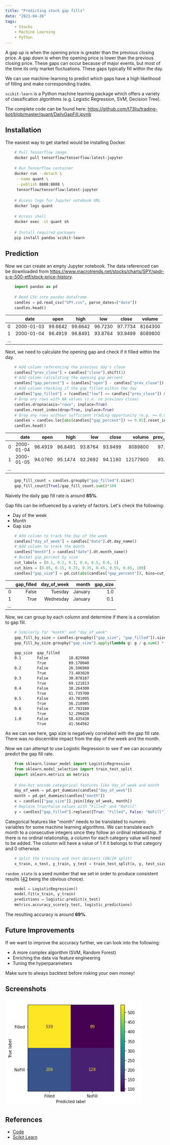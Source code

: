 ```yaml
---
title: "Predicting stock gap fills"
date: "2021-04-26"
tags:
    - Stocks
    - Machine Learning
    - Python
---
```


A gap up is when the opening price is greater than the previous closing price.
A gap down is when the opening price is lower than the previous closing price.
These gaps can occur because of major events, but most of the time its only
market fluctuations. These gaps typically fill within the day.

We can use machine-learning to predict which gaps have a high likelihood of
filling and make corresponding trades.

`scikit-learn` is a Python machine learning package which offers a variety of
classification algorithms (e.g. Logistic Regression, SVM, Decision Tree).

The complete code can be found here:
https://github.com/t73liu/trading-bot/blob/master/quant/DailyGapFill.ipynb

## Installation

The easiest way to get started would be installing Docker.

```bash
    # Pull Tensorflow image
    docker pull tensorflow/tensorflow:latest-jupyter

    # Run Tensorflow container
    docker run --detach \
     --name quant \
     --publish 8888:8888 \
     tensorflow/tensorflow:latest-jupyter

    # Access logs for Jupyter notebook URL
    docker logs quant

    # Access shell
    docker exec -it quant sh

    # Install required packages
    pip install pandas scikit-learn
```

## Prediction

Now we can create an empty Jupyter notebook. The data referenced can be downloaded
from https://www.macrotrends.net/stocks/charts/SPY/spdr-s-p-500-etf/stock-price-history.

```python
    import pandas as pd

    # Read CSV into pandas dataframe
    candles = pd.read_csv("SPY.csv", parse_dates=["date"])
    candles.head()
```

|     | date       | open    | high    | low     | close   | volume  |
|-----|------------|---------|---------|---------|---------|---------|
| 0   | 2000-01-03 | 99.6642 | 99.6642 | 96.7230 | 97.7734 | 8164300 |
| 1   | 2000-01-04 | 96.4919 | 96.8491 | 93.8764 | 93.9499 | 8089800 |
| ... |            |         |         |         |         |         |

Next, we need to calculate the opening gap and check if it filled within the day.

```python
    # Add column referencing the previous day's close
    candles["prev_close"] = candles["close"].shift(1)
    # Add column calculating the opening gap percent
    candles["gap_percent"] = (candles["open"] - candles["prev_close"]) / candles["prev_close"] * 100
    # Add column checking if the gap filled within the day
    candles["gap_filled"] = (candles["low"] <= candles["prev_close"]) & (candles["prev_close"] <= candles["high"])
    # Drop any rows with NA values (i.e. no previous close)
    candles.dropna(axis="rows", inplace=True)
    candles.reset_index(drop=True, inplace=True)
    # Drop any rows without sufficient trading opportunity (e.g. >= 0.05%)
    candles = candles.loc[abs(candles["gap_percent"]) >= 0.05].reset_index(drop=True)
    candles.head()
```

|     |       date |    open |    high |     low |   close |   volume | prev_close | gap_percent | gap_filled |
|----:|-----------:|--------:|--------:|--------:|--------:|---------:|-----------:|------------:|-----------:|
|  0  | 2000-01-04 | 96.4919 | 96.8491 | 93.8764 | 93.9499 | 8089800  | 97.7734    | -1.310684   | False      |
|  1  | 2000-01-05 | 94.0760 | 95.1474 | 92.2692 | 94.1180 | 12177900 | 93.9499    | 0.134220    | True       |
| ... |            |         |         |         |         |          |            |             |            |

```python
    gap_fill_count = candles.groupby("gap_filled").size()
    gap_fill_count[True]/gap_fill_count.sum()*100
```

Naively the daily gap fill rate is around **65%**.

Gap fills can be influenced by a variety of factors. Let's check the following:

- Day of the week
- Month
- Gap size

```python
    # Add column to track the day of the week
    candles["day_of_week"] = candles["date"].dt.day_name()
    # Add column to track the month
    candles["month"] = candles["date"].dt.month_name()
    # Bucket gap_percent by size
    cut_labels = [0.1, 0.2, 0.3, 0.4, 0.5, 0.6, 1]
    cut_bins = [0.05, 0.15, 0.25, 0.35, 0.45, 0.55, 0.65, 100]
    candles["gap_size"] = pd.cut(abs(candles["gap_percent"]), bins=cut_bins, labels=cut_labels)
```

|     | gap_filled | day_of_week |   month | gap_size |
|----:|-----------:|------------:|--------:|---------:|
|  0  | False      | Tuesday     | January | 1.0      |
|  1  | True       | Wednesday   | January | 0.1      |
| ... |            |             |         |          |

Now, we can group by each column and determine if there is a correlation to gap
fill.

```python
    # Similarly for "month" and "day_of_week"
    gap_fill_by_size = candles.groupby(["gap_size", "gap_filled"]).size()
    gap_fill_by_size.groupby("gap_size").apply(lambda g: g / g.sum() * 100)
```

```
    gap_size  gap_filled
    0.1       False         10.829960
              True          89.170040
    0.2       False         26.596980
              True          73.403020
    0.3       False         30.878187
              True          69.121813
    0.4       False         38.264300
              True          61.735700
    0.5       False         43.781095
              True          56.218905
    0.6       False         47.703180
              True          52.296820
    1.0       False         58.435438
              True          41.564562
```

As we can see here, gap size is negatively correlated with the gap fill rate.
There was no discernible impact from the day of the week and the month.

Now we can attempt to use Logistic Regression to see if we can accurately
predict the gap fill rate.

```python
    from sklearn.linear_model import LogisticRegression
    from sklearn.model_selection import train_test_split
    import sklearn.metrics as metrics

    # One-hot encode categorical features like day_of_week and month
    day_of_week = pd.get_dummies(candles["day_of_week"])
    month = pd.get_dummies(candles["month"])
    x = candles[["gap_size"]].join([day_of_week, month])
    # Replace True/False values with "Filled" and "NoFill"
    y = candles["gap_filled"].replace({True: "Filled", False: "NoFill"})
```

Categorical features like "month" needs to be translated to numeric variables
for some machine learning algorithms. We can translate each month to a
consecutive integers since they follow an ordinal relationship. If there is no
ordinal relationship, a column for each category value will need to be
added. The column will have a value of 1 if it belongs to that category and 0
otherwise.

```python
    # Split the training and test datasets (80/20 split)
    x_train, x_test, y_train, y_test = train_test_split(x, y, test_size=0.2, random_state=42)
```

`random_state` is a seed number that we set in order to produce consistent
results ([42](https://en.wikipedia.org/wiki/42_(number)#The_Hitchhiker's_Guide_to_the_Galaxy)
being the obvious choice). 

```python
    model = LogisticRegression()
    model.fit(x_train, y_train)
    predictions = logistic.predict(x_test)
    metrics.accuracy_score(y_test, logistic_predictions)
```

The resulting accuracy is around **69%**.

## Future Improvements

If we want to improve the accuracy further, we can look into the following:

- A more complex algorithm (SVM, Random Forest)
- Enriching the data via feature engineering
- Tuning the hyperparameters

Make sure to always backtest before risking your own money!

## Screenshots

![Confusion Matrix](../images/confusion-matrix.png)

## References

- [Code](https://github.com/t73liu/trading-bot/blob/master/quant/DailyGapFill.ipynb)
- [Scikit Learn](https://scikit-learn.org/stable/index.html)
